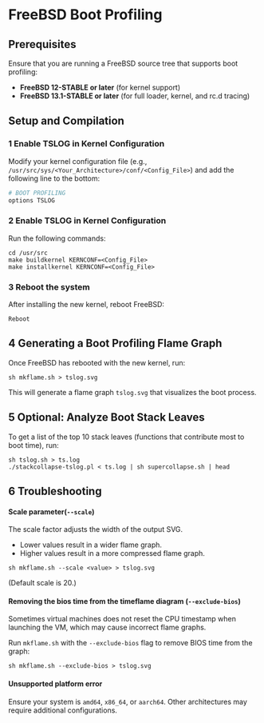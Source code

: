 # FreeBSD Boot Profiling  

## **Prerequisites**  
Ensure that you are running a FreeBSD source tree that supports boot profiling:  
- **FreeBSD 12-STABLE or later** (for kernel support)  
- **FreeBSD 13.1-STABLE or later** (for full loader, kernel, and rc.d tracing)  

## **Setup and Compilation**  

### 1️ **Enable TSLOG in Kernel Configuration**  
Modify your kernel configuration file (e.g., `/usr/src/sys/<Your_Architecture>/conf/<Config_File>`) and add the following line to the bottom:  
```sh
# BOOT PROFILING
options TSLOG
```

### 2️ **Enable TSLOG in Kernel Configuration** 

Run the following commands:
```
cd /usr/src
make buildkernel KERNCONF=<Config_File>
make installkernel KERNCONF=<Config_File>
```

### 3 **Reboot the system**
After installing the new kernel, reboot FreeBSD:
```
Reboot
```

## 4 **Generating a Boot Profiling Flame Graph**

Once FreeBSD has rebooted with the new kernel, run:
```
sh mkflame.sh > tslog.svg
```

This will generate a flame graph ```tslog.svg``` that visualizes the boot process.

## 5 **Optional: Analyze Boot Stack Leaves**

To get a list of the top 10 stack leaves (functions that contribute most to boot time), run:

```
sh tslog.sh > ts.log
./stackcollapse-tslog.pl < ts.log | sh supercollapse.sh | head
```

## 6 **Troubleshooting**

#### Scale parameter(```--scale```)
The scale factor adjusts the width of the output SVG.

- Lower values result in a wider flame graph.
- Higher values result in a more compressed flame graph.

```
sh mkflame.sh --scale <value> > tslog.svg
```
(Default scale is 20.)

#### Removing the bios time from the timeflame diagram (```--exclude-bios```)
Sometimes virtual machines does not reset the CPU timestamp when launching the VM, which may cause incorrect flame graphs.

Run ```mkflame.sh``` with the ```--exclude-bios``` flag to remove BIOS time from the graph:
```
sh mkflame.sh --exclude-bios > tslog.svg
```

#### Unsupported platform error
Ensure your system is ```amd64```, ```x86_64```, or ```aarch64```. Other architectures may require additional configurations.
